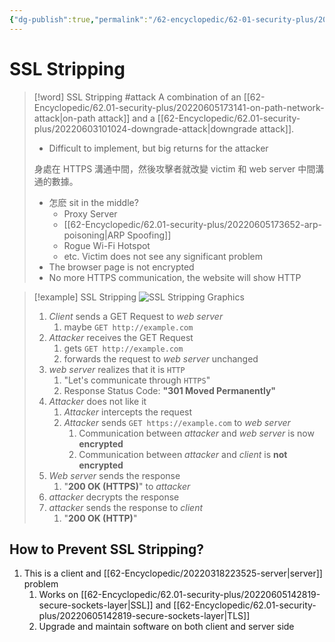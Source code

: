 ```yaml
---
{"dg-publish":true,"permalink":"/62-encyclopedic/62-01-security-plus/20220605142208-ssl-stripping/","dgHomeLink":true,"dgPassFrontmatter":false}
---
```



# SSL Stripping

>[!word] SSL Stripping #attack
> A combination of an [[62-Encyclopedic/62.01-security-plus/20220605173141-on-path-network-attack|on-path attack]] and a [[62-Encyclopedic/62.01-security-plus/20220603101024-downgrade-attack|downgrade attack]].
> - Difficult to implement, but big returns for the attacker  
> 
> 身處在 HTTPS 溝通中間，然後攻擊者就改變 victim 和 web server 中間溝通的數據。 
> - 怎麽 sit in the middle?
>     - Proxy Server 
>     - [[62-Encyclopedic/62.01-security-plus/20220605173652-arp-poisoning|ARP Spoofing]] 
>     - Rogue Wi-Fi Hotspot 
>     - etc.
> Victim does not see any significant problem
> - The browser page is not encrypted 
> - No more HTTPS communication, the website will show HTTP
<!--ID: 1654498554844-->


> [!example] SSL Stripping 
> ![SSL Stripping Graphics](https://raw.githubusercontent.com/SheepYY039/PicGo-images/main/img/20220605144539.png)
> 1. *Client* sends a GET Request to *web server*
>     1. maybe `GET http://example.com`
> 2. *Attacker* receives the GET Request 
>     1. gets `GET http://example.com`
>     2. forwards the request to *web server* unchanged 
> 3. *web server* realizes that it is `HTTP`
>     1. "Let's communicate through `HTTPS`"
>     2. Response Status Code: **"301 Moved Permanently"**
> 3. *Attacker* does not like it 
>     1. *Attacker* intercepts the request 
>     2. *Attacker* sends `GET https://example.com` to *web server*
>         1. Communication between *attacker* and *web server* is now **encrypted**
>         2. Communication between *attacker* and *client* is **not encrypted**
> 3. *Web server* sends the response 
>     1. "**200 OK (HTTPS)**" to *attacker*
> 4. *attacker* decrypts the response 
> 1. *attacker* sends the response to *client*
>     1. "**200 OK (HTTP)**"

## How to Prevent SSL Stripping?

1. This is a client and [[62-Encyclopedic/20220318223525-server|server]] problem
	1. Works on [[62-Encyclopedic/62.01-security-plus/20220605142819-secure-sockets-layer|SSL]] and [[62-Encyclopedic/62.01-security-plus/20220605142819-secure-sockets-layer|TLS]] 
	2. Upgrade and maintain software on both client and server side 

